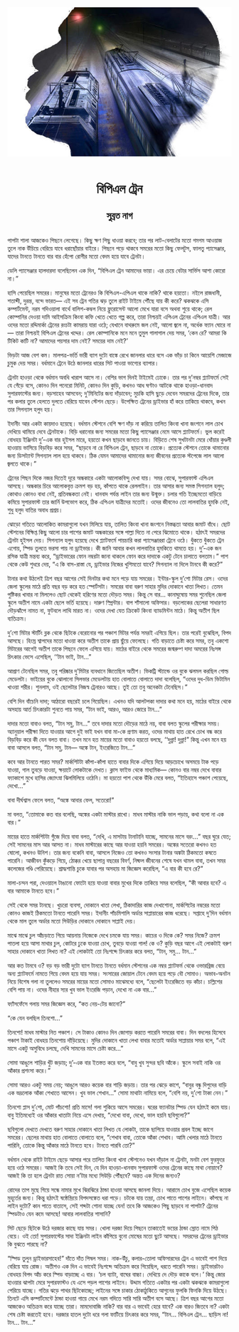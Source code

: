 <div align=center> <img src="../../metadata/images/rabibasariya/বিপিএল-ট্রেন-সুব্রত-নাগ.jpg" align="center"></div><br><h1 align=center>বিপিএল ট্রেন</h1>
<h2 align=center>সুব্রত নাগ</h2><br>পাপটা শালা আজকেও পিছনে লেগেছে। কিছু ক্ষণ পিছু ধাওয়া করবে; তার পর লাট-বেলাটের মতো গমগম আওয়াজ তুলে নাক উঁচিয়ে বেরিয়ে যাবে ধরাছোঁয়ার বাইরে। পিছনে পড়ে থাকবে সমরের মতো কিছু ফেলটুস, ফালতু প্যাসেঞ্জার, যাদের টানতে টানতে বার বার হেঁপো রোগীর মতো বেদম হয়ে যাবে ট্রেনটা।

ডেলি প্যাসেঞ্জার হালদারদা বলেছিলেন এক দিন, “বিপিএল ট্রেন আমাদের ভায়া। এর চেয়ে বেটার সার্ভিস আশা কোরো না।”

হাসি পেয়েছিল সমরের। মানুষের মতো ট্রেনেরও কি বিপিএল-এপিএল থাকে নাকি? থাকে হয়তো। নইলে রাজধানী, শতাব্দী, দুরন্ত, বন্দে ভারত— এই সব ট্রেন গতির ঝড় তুলে রাইট টাইমে পৌঁছে যায় কী করে? ঝকঝকে এসি কম্পার্টমেন্ট, নরম গদিওয়ালা বার্থে বালিশ-কম্বল নিয়ে ফ্লুরোসেন্ট আলো মেখে যারা বসে অথবা শুয়ে থাকে; রেল কোম্পানির দেওয়া দামি আইসক্রিম কিংবা কফি খেতে খেতে গল্প করে, তারা নিশ্চয়ই এপিএল ট্রেনের এপিএল যাত্রী। আর ওদের মতো রদ্দিমার্কা ট্রেনের রংচটা কামরায় যারা ওঠে; যেখানে বাথরুমে জল নেই, আলো জ্বলে না, অর্ধেক ফ্যান ঘোরে না— তারা নিশ্চয়ই বিপিএল ট্রেনের খদ্দের। রেল কোম্পানিকে মনে মনে তুমুল গালাগাল দেয় সমর, ‘কেন রে? আমরা কি টিকিট কাটি না? আমাদের পয়সার দাম নেই? সময়ের দাম নেই?’

ভিড়টা আজ বেশ কম। মালপত্র-ভর্তি ভারী ব্যাগ দুটো বাঙ্কে রেখে জানলার ধারে বসে এক ভাঁড় চা কিনে আয়েশি মেজাজে চুমুক দেয় সমর। বর্ধমানে ট্রেনে উঠে জানলার ধারের সিট পাওয়া ভাগ্যের ব্যাপার।

ট্রেনটা হাওড়া থেকে বর্ধমান অবধি খারাপ আসে না। বেশির ভাগ দিনই টাইমেই ঢোকে। তার পর দু’নম্বর প্ল্যাটফর্মে সেই যে গেঁড়ে বসে, কোনও দিন পনেরো মিনিট, কোনও দিন কুড়ি, কখনও আধ ঘণ্টাও আটকে থাকে হাওড়া-ধানবাদ সুপারফাস্টের জন্য। বড়সাহেব আসবেন; দু’মিনিটের জন্য দাঁড়াবেন; মুচকি হাসি ছুড়ে দেবেন সমরদের ট্রেনের দিকে, তার পর কলার তুলে হেলতে দুলতে বেরিয়ে যাবেন স্টেশন ছেড়ে। উপেক্ষিত ট্রেনের ড্রাইভার হাঁ করে তাকিয়ে থাকবে, কখন তার সিগন্যাল হলুদ হয়।

ইদানীং আর একটা কায়দাও হয়েছে। বর্ধমান স্টেশনে বেশি ক্ষণ দাঁড় না করিয়ে তালিত কিংবা খানা জংশনে লাল চোখ দেখিয়ে থামিয়ে দেবে ট্রেনটাকে। বিড়ি ধরানোর জন্য সমরের মতো কিছু প্যাসেঞ্জার নেমে আসে প্ল্যাটফর্মে। ভুল করেই বোধহয় ইঞ্জিনটা দু’-এক বার হুইসল মারে, হয়তো কখন ছাড়বে জানতে চায়। বিড়িতে শেষ সুখটানটা মেরে ধোঁয়ার কুণ্ডলী হাওয়ায় ভাসিয়ে বিড়বিড় করে সমর, “ছাড়বে না রে বিপিএল ট্রেন, ছাড়বে না তোকে। প্রত্যেক স্টেশনে তোকে থামানোর জন্য ডিসট্যান্ট সিগন্যাল লাল হয়ে থাকবে। ঠিক যেমন আমাদের থামানোর জন্য জীবনের প্রত্যেক স্টপেজে লাল আলো জ্বলতে থাকে।”

ট্রেনের পিছন দিকে নজর দিতেই দূরে অন্ধকারে একটা আলোকবিন্দু দেখা যায়। সমর বোঝে, সুপারফাস্ট এপিএল আসছে। অন্ধকার চিরে আলোকবৃত্ত ক্রমশ বড় হয়, কাঁপতে থাকে রেললাইন। তার আসার জন্য সমস্ত সিগন্যাল হলুদ; কোথাও কোনও বাধা নেই, প্রতিবন্ধকতা নেই। ধানবাদ পর্যন্ত লাইন তার জন্য উন্মুক্ত। চলার গতি ইচ্ছেমতো বাড়িয়ে কমিয়ে সুপারফাস্ট তার জার্নি উপভোগ করে, ঠিক এপিএল যাত্রীদের মতোই। ওদের জীবনেও তো লালবাতির হুমকি নেই, শুধু হলুদ বাতির অবাধ প্রশ্রয়।

ঝোড়ো গতিতে আলোকিত কামরাগুলো যখন মিলিয়ে যায়, তালিত কিংবা খানা জংশনে নিস্তব্ধতা আবার জমাট বাঁধে। ছোট স্টেশনের বিক্ষিপ্ত কিছু আলো চার পাশের জমাট অন্ধকারের সঙ্গে পাল্লা দিতে না পেরে ঝিমোতে থাকে। হঠাৎই সমরদের ট্রেনটা হুইসল দেয়। সিগন্যাল হলুদ হয়েছে দেখে প্ল্যাটফর্মে পায়চারি করা প্যাসেঞ্জাররা ট্রেনে ওঠে। ধুঁকতে ধুঁকতে ট্রেন এগোয়, স্পিড তুলতে ভরসা পায় না ড্রাইভার। কী জানি আবার কখন লালবাতির হুমকিতে থামতে হয়। দু’-এক জন রসিক যাত্রী মন্তব্য করে, “ড্রাইভারের ফোন নম্বরটা জানা থাকলে ফোন করে দাদাকে একটু টেনে চালাতে বলতাম।” পাশ থেকে কেউ শুধরে দেয়, “এ কি বাস-রাস্তা যে, ড্রাইভার নিজের খুশিমতো যাবে? সিগন্যাল না দিলে টানবে কী করে?”

টানার কথা উঠলেই ত্রিশ বছর আগের সেই দিনটার কথা মনে পড়ে যায় সমরের। ইন্টার-স্কুল দু’শো মিটার রেস। ওদের জেলা স্কুলের মাঠে প্রতি বছর বড় করে হত স্পোর্টসটা। সমরের বাবা বরুণ সাহার মুদির দোকানে খাতা লিখত। তেমন পুষ্টিকর খাবার না মিললেও ছোট থেকেই হরিণের মতো দৌড়ত সমর। কিন্তু সে বার... কানাঘুষোয় সমর শুনেছিল জেলা স্কুলে অতীশ নামে একটা ছেলে ভর্তি হয়েছে। দারুণ স্প্রিন্টার। বাপ শাঁসালো অফিসার। বড়লোকের ছেলেরা সাধারণত দৌড়ঝাঁপে নামত না, ফুটবলে লাথি মারত না। ওদের দেখা যেত ক্রিকেট কিংবা ব্যাডমিন্টন মাঠে। কিন্তু অতীশ ছিল ব্যতিক্রম।

দু’শো মিটার স্টার্টিং ব্লক থেকে ছিটকে বেরোনোর পর পঞ্চাশ মিটার পর্যন্ত সমরই এগিয়ে ছিল। তার পরেই বুঝেছিল, বিপদ আসছে। হিংস্র শ্বাপদের মতো ধাওয়া করে অতীশ তাকে প্রায় ছুঁয়ে ফেলেছে। গতি বাড়াতে চেষ্টা করে সমর, তবু একশো মিটারের আগেই অতীশ তাকে পিছনে ফেলে এগিয়ে যায়। মাঠের বাইরে থেকে সমরের জন্মরুগ্ণ দাদা অমরের নিঃসঙ্গ চিৎকার ভেসে এসেছিল, ‘‘টান ভাই, টান...”

আপ্রাণ টেনেছিল সমর, তবু পরিষ্কার দু’মিটার ব্যবধানে জিতেছিল অতীশ। ভিকট্রি স্ট্যান্ডে ওর বুকে ঝলমল করছিল গোল্ড মেডেলটা। ভাইয়ের বুকে ঝোলানো সিলভার মেডেলটায় হাত বোলাতে বোলাতে দাদা বলেছিল, “ওদের দুধ-ডিম ভিটামিন খাওয়া শরীর। শুনলাম, ওই ছেলেটার নিজস্ব ট্রেনারও আছে। তুই তো তবু অনেকটা টেনেছিস।”

বেশি দিন বাঁচেনি দাদা; আঠারো বছরেই চলে গিয়েছিল। এখনও যদি আলটপকা দাদার কথা মনে হয়, মাঠের বাইরে থেকে অসহায় আর্ত চিৎকারটা শুনতে পায় সমর, “টান ভাই, আরও, আরও জোরে টান...”

দাদার মতো বাবাও বলত, “টান সমু, টান...” তবে দাদার মতো দৌড়ের মাঠে নয়, বাবা বলত স্কুলের পরীক্ষার সময়। অ্যানুয়াল পরীক্ষা দিতে যাওয়ার আগে দুই ভাই যখন বাবা মা-কে প্রণাম করত, ওদের মাথায় হাত রেখে চোখ বন্ধ করে বিড়বিড় করে কী যেন বলত বাবা। তখন মনে হত মায়ের মতো বাবাও হয়তো বলছে, ‘‘দুগ্গা! দুগ্গা!” কিন্তু এখন মনে হয় বাবা আসলে বলত, “টান সমু, টান— অঙ্কে টান, ইংরেজিতে টান...”

কবে আর টানতে পারত সমর? মার্কশিটটা কাঁপা-কাঁপা হাতে বাবার দিকে এগিয়ে দিয়ে আড়চোখে অসময়ে টাক পড়ে যাওয়া, গাল তুবড়ে যাওয়া, ক্ষয়াটে লোকটাকে দেখত। ক্লাস ফাইভ থেকে মাধ্যমিক— কোনও বার নম্বর দেখে বাবার ফ্যাকাশে মুখে হাসির জ্যোৎস্না ঝিলমিলিয়ে ওঠেনি। মা হয়তো পাশ থেকে উঁকি মেরে বলত, “ইতিহাসে পঞ্চাশ পেয়েছে, দেখো...”

বাবা দীর্ঘশ্বাস ফেলে বলত, “অঙ্কে আবার ফেল, সতেরো!”

মা বলত, “তোমাকে কত বার বলেছি, অঙ্কের একটা মাস্টার রাখো। মাধব মাস্টার নাকি ভাল পড়ায়, কথা বলো না এক বার।”

মায়ের হাতে মার্কশিটটা গুঁজে দিয়ে বাবা বলত, “দেখি, এ মাসটায় টানাটানি যাচ্ছে, সামনের মাসে বরং...” বছর ঘুরে যেত; সেই সামনের মাস আর আসত না। মাধব মাস্টারের কাছে আর যাওয়া হয়নি সমরের। অঙ্কের সতেরো কখনও হত ষোলো, কখনও উনিশ। তার জন্য বকেনি বাবা, আসলে নিজেও তো কখনও সংসার টানার অঙ্কটা ঠিকমতো কষতে পারেনি। আজীবন কুঁকড়ে গিয়ে, ঠোক্কর খেয়ে ছাপান্ন বছরের বিবর্ণ, নিষ্ফল জীবনের শেষে যখন থামল বাবা, তখন সমর কলেজের গণ্ডি পেরিয়েছে। শ্রাদ্ধশান্তি চুকে যাবার পর অসহায় মা জিজ্ঞেস করেছিল, “এ বার কী হবে রে?”

মালা-চন্দন পরা, দেওয়ালে টাঙানো ফোটো হয়ে যাওয়া বাবার মুখের দিকে তাকিয়ে সমর বলেছিল, “কী আবার হবে? এ বার আমাকে টানতে হবে।”

সেই থেকে সমর টানছে। খুচরো ব্যবসা, দোকানে খাতা লেখা, ঠিকাদারির কাজ দেখাশোনা, মার্কশিটের নম্বরের মতো কোনও কাজই ঠিকমতো টানতে পারেনি সমর। ইদানীং পাঁচমিশালি অর্ডার সাপ্লায়ারের কাজ ধরেছে। সপ্তাহে দু’দিন বর্ধমান থেকে মাল তুলে অর্ডার মতো সিউড়ির দোকানে দোকানে সাপ্লাই দেয়।

মাঝে মাঝে চুল আঁচড়াতে গিয়ে আয়নায় নিজেকে দেখে চমকে যায় সমর। কাচের ও দিকে কে? সমর নিজে? ক্রমশ পাতলা হয়ে আসা মাথার চুল, কোটরে ঢুকে যাওয়া চোখ, তুবড়ে যাওয়া গাল! কে ও? কুড়ি বছর আগে এই লোকটাই বরুণ সাহার দোকানে খাতা লিখত না? এই লোকটাই তো নিঃশব্দে চিৎকার করে বলত, “টান, সমু... টান...”

আর কত টানবে ও? বড় বড় ভারী দুটো ব্যাগ টানতে টানতে বর্ধমান স্টেশনের এক নম্বর প্ল্যাটফর্ম থেকে ওভারব্রিজ বেয়ে অন্য প্ল্যাটফর্মে নামতে গিয়ে বেদম হয়ে যায় সমর। সংসারের জোয়াল টেনে বেদম হয়ে পড়ে বৌ সোমাও। অভাব-অনটন নিয়ে বিশেষ গলা না তুললেও সমরের মায়ের মতো সোমাও মাঝেমধ্যে বলে, “ছেলেটা ইংরেজিতে বড় কাঁচা। চল্লিশের বেশি পায় না। ওদের নীহার স্যর খুব ভাল ইংরেজি পড়ান, দেখো না এক বার...”

ফ্যাঁসফেঁসে গলায় সমর জিজ্ঞেস করে, “কত নেয়-টেয় জানো?”

“কে যেন বলছিল তিনশো...”

তিনশো! মাধব মাস্টার নিত পঞ্চাশ। সে টাকাও কোনও দিন জোগাড় করতে পারেনি সমরের বাবা। দিন বদলের হিসেবে পঞ্চাশ টাকাই বোধহয় তিনশোয় দাঁড়িয়েছে। মুদির দোকানে খাতা লেখা বাবার মতোই অর্ডার সাপ্লায়ার সমর বলে, “এই মাসে একটু অসুবিধে চলছে, দেখি সামনের মাসে চেষ্টা করে...”

সোমা আঙুলে শাড়ির খুঁট জড়ায়; দু’-এক বার ইতস্তত করে বলে, “বাবু খুব সুন্দর ছবি আঁকে। স্কুলে সবাই নাকি ওর আঁকার প্রশংসা করে।”

সোমা আরও একটু সময় নেয়; আঙুলে আরও কয়েক বার শাড়ি জড়ায়। তার পর ঝেড়ে কাশে, “বাবুর বন্ধু দিপুদের বাড়ি এক ভদ্রলোক আঁকা শেখাতে আসেন। খুব ভাল শেখান...” সোমা মাথাটা নামিয়ে বলে, “বেশি নয়, দু’শো টাকা নেন।”

তিনশো প্লাস দু’শো, মোট পাঁচশো! প্রতি মাসে! গলা শুকিয়ে আসে সমরের। ঘরের ফ্যানটার স্পিড যেন হঠাৎই কমে যায়। বাবু ইতিমধ্যেই ওর আঁকার খাতাটা নিয়ে এসে দেখায়, “দেখো বাবা, দেখো, ভাল হয়নি ছবিগুলো?”

ছবিগুলো দেখতে দেখতে বরুণ সাহার দোকানে খাতা লিখত যে লোকটা, তাকে ছাপিয়ে যাওয়ার প্রবল ইচ্ছে জাগে সমরের। ছেলের মাথায় হাত বোলাতে বোলাতে বলে, “শেখাব বাবা, তোকে আঁকা শেখাব। আমি খেলার মাঠে টানতে পারিনি, তোকে কিন্তু আঁকার মাঠে টানতে হবে। টানতে পারবি তো?”

বর্ধমান থেকে রাইট টাইমে ছেড়ে আসার পরে তালিত কিংবা খানা স্টেশনেও যখন দাঁড়াল না ট্রেনটা, মনটা বেশ ফুরফুরে হয়ে ওঠে সমরের। আজই কি তবে সেই দিন, যে দিন হাওড়া-ধানবাদ সুপারফাস্ট ওদের ট্রেনের কাছে মাথা নোয়াবে? আজই কি তা হলে ট্রেনটা রাত সোয়া ন’টার মধ্যে সিউড়ি পৌঁছবে? অন্তত এক দিনের জন্যও?

রোদের তাপ মুছে গিয়ে সন্ধে নামার মুখে ঝিরঝিরে ঠান্ডা হাওয়া আসছে জানলা দিয়ে। আরামে চোখ বুজে এসেছিল কয়েক মুহূর্তের জন্য। কিন্তু হঠাৎই ষষ্ঠেন্দ্রিয়ে বিপদসঙ্কেত ধরা পড়ে। চটকে যায় তন্দ্রা, চোখ পাতে পাশের লাইনে। কাঁপছে না লাইন দুটো? কান পাতে বাতাসে, সেই শব্দটা শোনা যাচ্ছে যেন! তবে কি আজকেও পিছু ছাড়বে না পাপটা? ট্রেনের স্পিডটাও যেন কমে আসছে! আবার লালবাতির শাসানি?

সিট ছেড়ে ছিটকে উঠে দরজার কাছে যায় সমর। খোলা দরজা দিয়ে পিছনে তাকাতেই ভয়ের ঠান্ডা স্রোত নামে পিঠ বেয়ে। ওই তো! সুপারফাস্টের সাদা ইঞ্জিনটা লাইন কাঁপিয়ে বুনো মোষের মতো ছুটে আসছে। সমরদের ট্রেনের ড্রাইভার কি বুঝতে পারছে না?

“স্পিড তুলুন ড্রাইভারসাহেব!” দাঁতে দাঁত পিষল সমর। নাক-উঁচু, কলার-তোলা অফিসারদের ট্রেন এ ভাবেই পাশ দিয়ে বেরিয়ে যায় রোজ। অতীশও এক দিন এ ভাবেই নিঃশব্দে অতিক্রম করে গিয়েছিল, ধরতে পারেনি সমর। ড্রাইভারটাও বোধহয় বিপদ আঁচ করে স্পিড বাড়াচ্ছে এ বার। ‘চল ব্যাটা, বাঘের বাচ্চা। দেখিয়ে দে দৌড় কাকে বলে।’ কিন্তু জোর হাওয়ার ঝাপটা মেরে সুপারফাস্টও যে এসে পড়ল পাশের লাইনে। উদ্দাম গতিতে একটার পর একটা ঝকঝকে কামরাগুলো পেরিয়ে যাচ্ছে। গতির ঝড়ে পাথর ছিটকোচ্ছে; লাইনের সঙ্গে চাকার ঠোকাঠুকিতে আগুনের ফুলকি ফিনকি দিয়ে উঠছে। তিনটে এসি কম্পার্টমেন্টে ঠান্ডা হাওয়া গায়ে মেখে নরম গদিতে সারি সারি অতীশ বসে আছে। ত্রিশ বছর আগের মতো আজকেও অতিক্রম করে যাচ্ছে তারা। মামদোবাজি নাকি? বার বার এ ভাবেই হেরে যাবে? এক বারও  জিতবে না? একটা শেষ চেষ্টা করতেই হবে। দরজার হাতল দুটো ধরে গলা ফাটিয়ে চিৎকার করে সমর, “টান... বিপিএল ট্রেন... ছাড়িস না! টান... টান...”